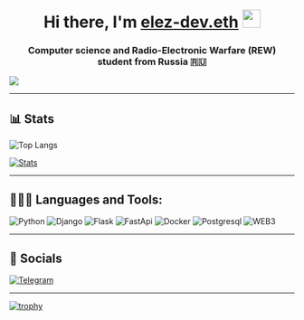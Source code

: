 <h1 align="center">Hi there, I'm <a href="https://t.me/developercode1" target="_blank">elez-dev.eth</a> 
<img src="https://github.com/blackcater/blackcater/raw/main/images/Hi.gif" height="32"/></h1>
<h3 align="center">Computer science and Radio-Electronic Warfare (REW) student from Russia 🇷🇺</h3>


![](https://komarev.com/ghpvc/?username=Elez-dev&color=red&style=flat)

---

## 📊 Stats
![Top Langs](https://github-readme-stats.vercel.app/api/top-langs/?username=Elez-dev&layout=compact&theme=radical)

[![Stats](https://github-readme-stats.vercel.app/api?username=Elez-dev&show_icons=true&theme=radical)](https://github-readme-stats.vercel.app/api?username=Elez-dev&show_icons=true&theme=radical)

---

 ## 👨🏻‍💻 Languages and Tools:
![Python](https://img.shields.io/badge/-python-090909?style=for-the-badge&logo=python)
![Django](https://img.shields.io/badge/-django-090909?style=for-the-badge&logo=django)
![Flask](https://img.shields.io/badge/-flask-090909?style=for-the-badge&logo=flask)
![FastApi](https://img.shields.io/badge/-fastapi-090909?style=for-the-badge&logo=fastapi)
![Docker](https://img.shields.io/badge/-docker-090909?style=for-the-badge&logo=docker)
![Postgresql](https://img.shields.io/badge/-postgresql-090909?style=for-the-badge&logo=postgresql)
![WEB3](https://img.shields.io/badge/-web3-090909?style=for-the-badge&logo=ethereum)

---

## 🔗 Socials
[![Telegram](https://img.shields.io/badge/-Telegram-090909?style=for-the-badge&logo=telegram)](https://t.me/developercode1)

---

[![trophy](https://github-profile-trophy.vercel.app/?username=Elez-dev)](https://github.com/ryo-ma/github-profile-trophy)
